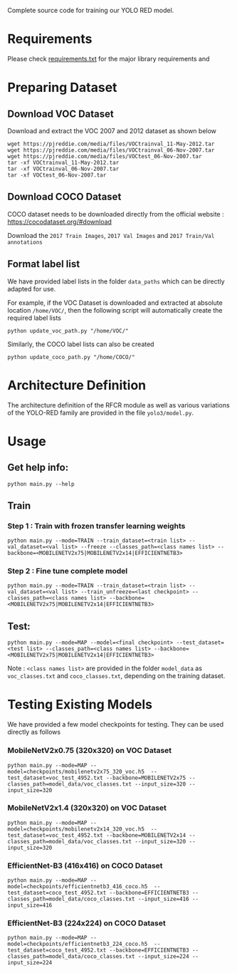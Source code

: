 Complete source code for training our YOLO RED model.

# Requirements

Please check [requirements.txt](requirements.txt) for the major library requirements and

# Preparing Dataset
## Download VOC Dataset
Download and extract the VOC 2007 and 2012 dataset as shown below

```
wget https://pjreddie.com/media/files/VOCtrainval_11-May-2012.tar
wget https://pjreddie.com/media/files/VOCtrainval_06-Nov-2007.tar
wget https://pjreddie.com/media/files/VOCtest_06-Nov-2007.tar
tar -xf VOCtrainval_11-May-2012.tar
tar -xf VOCtrainval_06-Nov-2007.tar
tar -xf VOCtest_06-Nov-2007.tar
```

## Download COCO Dataset
COCO dataset needs to be downloaded directly from the official website : https://cocodataset.org/#download

Download the `2017 Train Images`, `2017 Val Images` and `2017 Train/Val annotations`

## Format label list
We have provided label lists in the folder `data_paths` which can be directly adapted for use.

For example, if the VOC Dataset is downloaded and extracted at absolute location `/home/VOC/`, then the following script will automatically create the required label lists
```
python update_voc_path.py "/home/VOC/"
```

Similarly, the COCO label lists can also be created
```
python update_coco_path.py "/home/COCO/"
```

# Architecture Definition

The architecture definition of the RFCR module as well as various variations of the YOLO-RED family are provided in the file `yolo3/model.py`.

# Usage
## Get help info:
```
python main.py --help
```

## Train
### Step 1 : Train with frozen transfer learning weights
```
python main.py --mode=TRAIN --train_dataset=<train list> --val_dataset=<val list> --freeze --classes_path=<class names list> --backbone=<MOBILENETV2x75|MOBILENETV2x14|EFFICIENTNETB3>
```
### Step 2 : Fine tune complete model
```
python main.py --mode=TRAIN --train_dataset=<train list> --val_dataset=<val list> --train_unfreeze=<last checkpoint> --classes_path=<class names list> --backbone=<MOBILENETV2x75|MOBILENETV2x14|EFFICIENTNETB3>
```

## Test:
```
python main.py --mode=MAP --model=<final checkpoint> --test_dataset=<test list> --classes_path=<class names list> --backbone=<MOBILENETV2x75|MOBILENETV2x14|EFFICIENTNETB3>
```

Note : `<class names list>` are provided in the folder `model_data` as `voc_classes.txt` and `coco_classes.txt`, depending on the training dataset.

# Testing Existing Models

We have provided a few model checkpoints for testing. They can be used directly as follows

### MobileNetV2x0.75 (320x320) on VOC Dataset
```
python main.py --mode=MAP --model=checkpoints/mobilenetv2x75_320_voc.h5  --test_dataset=voc_test_4952.txt --backbone=MOBILENETV2x75 --classes_path=model_data/voc_classes.txt --input_size=320 --input_size=320
```

### MobileNetV2x1.4 (320x320) on VOC Dataset
```
python main.py --mode=MAP --model=checkpoints/mobilenetv2x14_320_voc.h5  --test_dataset=voc_test_4952.txt --backbone=MOBILENETV2x14 --classes_path=model_data/voc_classes.txt --input_size=320 --input_size=320
```

### EfficientNet-B3 (416x416) on COCO Dataset
```
python main.py --mode=MAP --model=checkpoints/efficientnetb3_416_coco.h5  --test_dataset=coco_test_4952.txt --backbone=EFFICIENTNETB3 --classes_path=model_data/coco_classes.txt --input_size=416 --input_size=416
```

### EfficientNet-B3 (224x224) on COCO Dataset
```
python main.py --mode=MAP --model=checkpoints/efficientnetb3_224_coco.h5  --test_dataset=coco_test_4952.txt --backbone=EFFICIENTNETB3 --classes_path=model_data/coco_classes.txt --input_size=224 --input_size=224
```
